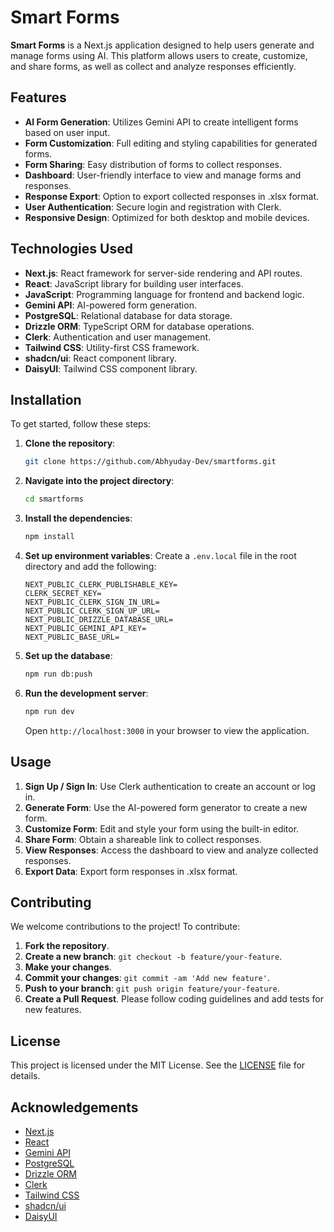 # Smart Forms
**Smart Forms** is a Next.js application designed to help users generate and manage forms using AI. This platform allows users to create, customize, and share forms, as well as collect and analyze responses efficiently.

## Features
- **AI Form Generation**: Utilizes Gemini API to create intelligent forms based on user input.
- **Form Customization**: Full editing and styling capabilities for generated forms.
- **Form Sharing**: Easy distribution of forms to collect responses.
- **Dashboard**: User-friendly interface to view and manage forms and responses.
- **Response Export**: Option to export collected responses in .xlsx format.
- **User Authentication**: Secure login and registration with Clerk.
- **Responsive Design**: Optimized for both desktop and mobile devices.

## Technologies Used
- **Next.js**: React framework for server-side rendering and API routes.
- **React**: JavaScript library for building user interfaces.
- **JavaScript**: Programming language for frontend and backend logic.
- **Gemini API**: AI-powered form generation.
- **PostgreSQL**: Relational database for data storage.
- **Drizzle ORM**: TypeScript ORM for database operations.
- **Clerk**: Authentication and user management.
- **Tailwind CSS**: Utility-first CSS framework.
- **shadcn/ui**: React component library.
- **DaisyUI**: Tailwind CSS component library.

## Installation
To get started, follow these steps:
1. **Clone the repository**:
    ```bash
    git clone https://github.com/Abhyuday-Dev/smartforms.git
    ```
2. **Navigate into the project directory**:
    ```bash
    cd smartforms
    ```
3. **Install the dependencies**:
    ```bash
    npm install
    ```
4. **Set up environment variables**:
   Create a `.env.local` file in the root directory and add the following:
    ```env
    NEXT_PUBLIC_CLERK_PUBLISHABLE_KEY=
    CLERK_SECRET_KEY=
    NEXT_PUBLIC_CLERK_SIGN_IN_URL=
    NEXT_PUBLIC_CLERK_SIGN_UP_URL=
    NEXT_PUBLIC_DRIZZLE_DATABASE_URL=
    NEXT_PUBLIC_GEMINI_API_KEY=
    NEXT_PUBLIC_BASE_URL=
    ```
5. **Set up the database**:
    ```bash
    npm run db:push
    ```
6. **Run the development server**:
    ```bash
    npm run dev
    ```
   Open `http://localhost:3000` in your browser to view the application.

## Usage
1. **Sign Up / Sign In**: Use Clerk authentication to create an account or log in.
2. **Generate Form**: Use the AI-powered form generator to create a new form.
3. **Customize Form**: Edit and style your form using the built-in editor.
4. **Share Form**: Obtain a shareable link to collect responses.
5. **View Responses**: Access the dashboard to view and analyze collected responses.
6. **Export Data**: Export form responses in .xlsx format.


## Contributing
We welcome contributions to the project! To contribute:
1. **Fork the repository**.
2. **Create a new branch**: `git checkout -b feature/your-feature`.
3. **Make your changes**.
4. **Commit your changes**: `git commit -am 'Add new feature'`.
5. **Push to your branch**: `git push origin feature/your-feature`.
6. **Create a Pull Request**.
Please follow coding guidelines and add tests for new features.

## License
This project is licensed under the MIT License. See the [LICENSE](LICENSE) file for details.

## Acknowledgements
- [Next.js](https://nextjs.org/)
- [React](https://reactjs.org/)
- [Gemini API](https://deepmind.google/technologies/gemini/)
- [PostgreSQL](https://www.postgresql.org/)
- [Drizzle ORM](https://orm.drizzle.team/)
- [Clerk](https://clerk.com/)
- [Tailwind CSS](https://tailwindcss.com/)
- [shadcn/ui](https://ui.shadcn.com/)
- [DaisyUI](https://daisyui.com/)
